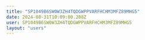 ```yaml
---
title: "SP1049B6SW0W3ZH4TQDGWPPVARFHCHM3MFZ89MHG5"
date: 2024-08-31T10:09:00.208Z
user: SP1049B6SW0W3ZH4TQDGWPPVARFHCHM3MFZ89MHG5
layout: "users"
---
```

    